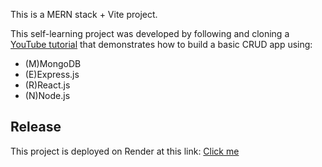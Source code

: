 This is a MERN stack + Vite project.

This self-learning project was developed by following and cloning a [YouTube tutorial](https://www.youtube.com/watch?v=Dukz-3mS3Us) that demonstrates how to build a basic CRUD app using:
- (M)MongoDB
- (E)Express.js
- (R)React.js
- (N)Node.js

## Release

This project is deployed on Render at this link: [Click me](https://freecodecamp-mern.onrender.com)